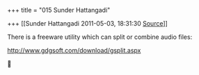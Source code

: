+++
title = "015 Sunder Hattangadi"

+++
[[Sunder Hattangadi	2011-05-03, 18:31:30 [Source](https://groups.google.com/g/samskrita/c/m7z1bVxMQzQ)]]



There is a freeware utility which can split or combine audio files:



<http://www.gdgsoft.com/download/gsplit.aspx>



